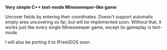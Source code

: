 **Very simple C++ text-mode Minesweeper-like game**

Uncover fields by entering their coordinates.
Doesn't support automatic empty area uncovering so far, but will be implemented soon. Without that, it works just like every single Minesweeper game, except its gameplay is text-mode.

I will also be porting it to (Free)DOS soon
